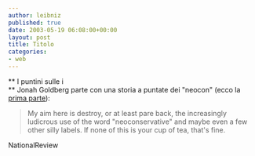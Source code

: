 ```yaml
---
author: leibniz
published: true
date: 2003-05-19 06:08:00+00:00
layout: post
title: Titolo
categories:
- web
---
```


 **   I puntini sulle i   
** Jonah Goldberg parte con una storia a puntate dei "neocon" (ecco la  [   prima parte](http://www.nationalreview.com/goldberg/goldberg051603.asp)):

>  
> 
> My aim here is destroy, or at least pare back, the increasingly ludicrous use of the word "neoconservative" and maybe even a few other silly labels. If none of this is your cup of tea, that's fine.

NationalReview
